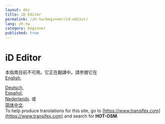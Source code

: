 ```yaml
---
layout: doc
title: iD Editor
permalink: /zh-tw/beginner/id-editor/
lang: zh-tw
category: beginner
published: true
---
```


iD Editor
=============================  

本指南目前不可用。它正在翻譯中。請參閱它在  
[English](/en/beginner/id-editor/),  
<!--  
[Bahasa Indonesia](/bi/beginner/id-editor/),  
[Czech](/cs/beginner/id-editor/),   -->
[Deutsch](/de/beginner/id-editor/),  
[Español](/es/beginner/id-editor/),  <!--
[فارسی](/fa/beginner/id-editor/),  
[Français](/fr/beginner/id-editor/),  
[Hrvatski](/hr/beginner/id-editor/),  
[Italiano](/it/beginner/id-editor/),  
[日本語](/ja/beginner/id-editor/),  
[Norsk](/nb/beginner/id-editor/),  -->  
[Nederlands](/nl/beginner/id-editor/). 或    <!--
[Português](/pt/beginner/id-editor/),  
[Русский](/ru/beginner/id-editor/),  
[Kiswahili](/sw/beginner/id-editor/),  
[Українська](/uk/beginner/id-editor/),   -->  
[简体中文](/zh/beginner/id-editor/).  
To help produce translations for this site, go to [https://www.transifex.com](https://www.transifex.com) and search for **HOT-OSM**.







